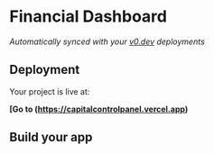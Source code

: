# Financial Dashboard

*Automatically synced with your [v0.dev](https://v0.dev) deployments*


## Deployment

Your project is live at:

**[Go to (https://capitalcontrolpanel.vercel.app)**

## Build your app

